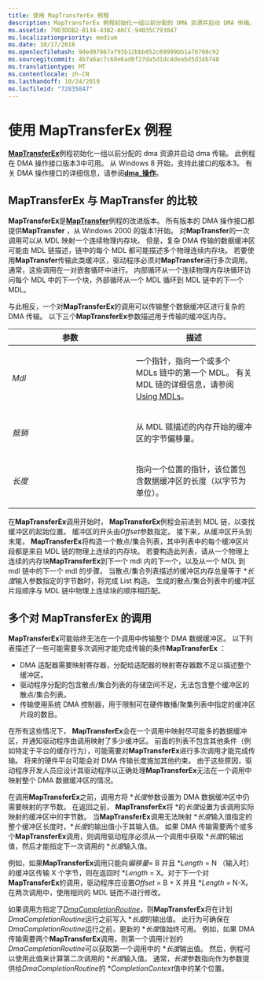 ```yaml
---
title: 使用 MapTransferEx 例程
description: MapTransferEx 例程初始化一组以前分配的 DMA 资源并启动 DMA 传输。
ms.assetid: 79D3DDB2-B134-43B2-A6CC-94035C793047
ms.localizationpriority: medium
ms.date: 10/17/2018
ms.openlocfilehash: 9ded07867af93b12bbb052c69999bb1a76760c92
ms.sourcegitcommit: 4b7a6ac7c68e6ad6f27da5d1dc4deabd5d34b748
ms.translationtype: MT
ms.contentlocale: zh-CN
ms.lasthandoff: 10/24/2019
ms.locfileid: "72835847"
---
```

# <a name="using-the-maptransferex-routine"></a>使用 MapTransferEx 例程


[**MapTransferEx**](https://docs.microsoft.com/windows-hardware/drivers/ddi/wdm/nc-wdm-pmap_transfer_ex)例程初始化一组以前分配的 dma 资源并启动 dma 传输。 此例程在 DMA 操作接口版本3中可用。 从 Windows 8 开始，支持此接口的版本3。 有关 DMA 操作接口的详细信息，请参阅[**dma\_操作**](https://docs.microsoft.com/windows-hardware/drivers/ddi/wdm/ns-wdm-_dma_operations)。

## <a name="comparison-of-maptransferex-to-maptransfer"></a>MapTransferEx 与 MapTransfer 的比较


**MapTransferEx**是[**MapTransfer**](https://docs.microsoft.com/windows-hardware/drivers/ddi/wdm/nc-wdm-pmap_transfer)例程的改进版本。 所有版本的 DMA 操作接口都提供**MapTransfer** ，从 Windows 2000 的版本1开始。 对**MapTransfer**的一次调用可以从 MDL 映射一个连续物理内存块。 但是，复杂 DMA 传输的数据缓冲区可能由 MDL 链描述，链中的每个 MDL 都可能描述多个物理连续内存块。 若要使用**MapTransfer**传输此类缓冲区，驱动程序必须对**MapTransfer**进行多次调用。 通常，这些调用在一对嵌套循环中进行。 内部循环从一个连续物理内存块循环访问每个 MDL 中的下一个块，外部循环从一个 MDL 循环到 MDL 链中的下一个 MDL。

与此相反，一个对**MapTransferEx**的调用可以传输整个数据缓冲区进行复杂的 DMA 传输。 以下三个**MapTransferEx**参数描述用于传输的缓冲区内存。

<table>
<colgroup>
<col width="50%" />
<col width="50%" />
</colgroup>
<thead>
<tr class="header">
<th>参数</th>
<th>描述</th>
</tr>
</thead>
<tbody>
<tr class="odd">
<td><em>Mdl</em></td>
<td><p>一个指针，指向一个或多个 MDLs 链中的第一个 MDL。 有关 MDL 链的详细信息，请参阅<a href="using-mdls.md" data-raw-source="[Using MDLs](using-mdls.md)">Using MDLs</a>。</p></td>
</tr>
<tr class="even">
<td><em>抵销</em></td>
<td><p>从 MDL 链描述的内存开始的缓冲区的字节偏移量。</p></td>
</tr>
<tr class="odd">
<td><em>长度</em></td>
<td><p>指向一个位置的指针，该位置包含数据缓冲区的长度（以字节为单位）。</p></td>
</tr>
</tbody>
</table>

 

在**MapTransferEx**调用开始时， **MapTransferEx**例程会前进到 MDL 链，以查找缓冲区的起始位置。 缓冲区的开头由*Offset*参数指定。 接下来，从缓冲区开头到末尾， **MapTransferEx**将构造一个散点/集合列表，其中列表中的每个缓冲区片段都是来自 MDL 链的物理上连续的内存块。 若要构造此列表，请从一个物理上连续的内存块**MapTransferEx**到下一个 mdl 内的下一个，以及从一个 MDL 到 mdl 链中的下一个 mdl 的步骤。 当散点/集合列表描述的缓冲区内存总量等于 \**长度*输入参数指定的字节数时，将完成 List 构造。 生成的散点/集合列表中的缓冲区片段顺序与 MDL 链中物理上连续块的顺序相匹配。

## <a name="multiple-calls-to-maptransferex"></a>多个对 MapTransferEx 的调用


**MapTransferEx**可能始终无法在一个调用中传输整个 DMA 数据缓冲区。 以下列表描述了一些可能需要多次调用才能完成传输的条件**MapTransferEx** ：

-   DMA 适配器需要映射寄存器，分配给适配器的映射寄存器数不足以描述整个缓冲区。
-   驱动程序分配的包含散点/集合列表的存储空间不足，无法包含整个缓冲区的散点/集合列表。
-   传输使用系统 DMA 控制器，用于限制可在硬件散播/聚集列表中指定的缓冲区片段的数目。

在所有这些情况下， **MapTransferEx**会在一个调用中映射尽可能多的数据缓冲区，并通知驱动程序由调用映射了多少缓冲区。 前面的列表不包含其他条件（例如特定于平台的缓存行为），可能需要对**MapTransferEx**进行多次调用才能完成传输。 将来的硬件平台可能会对 DMA 传输长度施加其他约束。 由于这些原因，驱动程序开发人员应设计其驱动程序以正确处理**MapTransferEx**无法在一个调用中映射整个 DMA 数据缓冲区的情况。

在调用**MapTransferEx**之前，调用方将 \**长度*参数设置为 DMA 数据缓冲区中仍需要映射的字节数。 在返回之前， **MapTransferEx**将 \*的*长度*设置为该调用实际映射的缓冲区中的字节数。 当**MapTransferEx**调用无法映射 \**长度*输入值指定的整个缓冲区长度时，\**长度*的输出值小于其输入值。 如果 DMA 传输需要两个或多个**MapTransferEx**调用，则调用驱动程序必须从一个调用中获取 \**长度*的输出值，然后才能指定下一次调用的 \**长度*输入值。

例如，如果**MapTransferEx**调用只能向*偏移量*= B 并且 \**Length* = N （输入时）的缓冲区传输 X 个字节，则在返回时 \**Length* = X。对于下一个对**MapTransferEx**的调用，驱动程序应设置*Offset* = B + X 并且 \**Length* = N-X。在两次调用中，使用相同的 MDL 链而不进行修改。

如果调用方指定了[*DmaCompletionRoutine*](https://docs.microsoft.com/windows-hardware/drivers/ddi/wdm/nc-wdm-dma_completion_routine)，则**MapTransferEx**将在计划*DmaCompletionRoutine*运行之前写入 \**长度*的输出值。 此行为可确保在*DmaCompletionRoutine*运行之前，更新的 \**长度*值始终可用。 例如，如果 DMA 传输需要两个**MapTransferEx**调用，则第一个调用计划的*DmaCompletionRoutine*可以获取第一个调用中的 \**长度*输出值。 然后，例程可以使用此值来计算第二次调用的 \**长度*输入值。 通常，*长度*参数指向作为参数提供给*DmaCompletionRoutine*的 \**CompletionContext*值中的某个位置。

 

 




